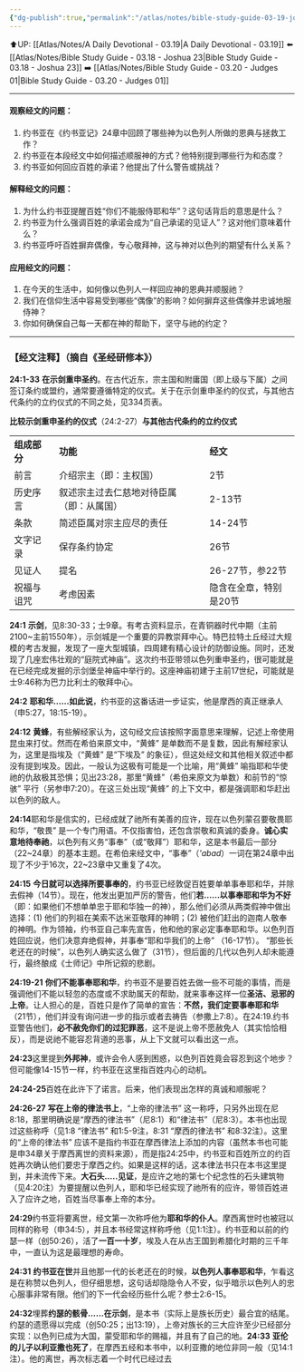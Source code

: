 ```yaml
---
{"dg-publish":true,"permalink":"/atlas/notes/bible-study-guide-03-19-joshua-24/","noteIcon":""}
---
```


⬆️UP: [[Atlas/Notes/A Daily Devotional - 03.19\|A Daily Devotional - 03.19]]
⬅️ [[Atlas/Notes/Bible Study Guide - 03.18 - Joshua 23\|Bible Study Guide - 03.18 - Joshua 23]]
➡️ [[Atlas/Notes/Bible Study Guide - 03.20 - Judges 01\|Bible Study Guide - 03.20 - Judges 01]] 

---

#### 观察经文的问题：

1. 约书亚在《约书亚记》24章中回顾了哪些神为以色列人所做的恩典与拯救工作？
2. 约书亚在本段经文中如何描述顺服神的方式？他特别提到哪些行为和态度？
3. 约书亚如何回应百姓的承诺？他提出了什么警告或挑战？

#### 解释经文的问题：

1. 为什么约书亚提醒百姓“你们不能服侍耶和华”？这句话背后的意思是什么？
2. 约书亚为什么强调百姓的承诺会成为“自己承诺的见证人”？这对他们意味着什么？
3. 约书亚呼吁百姓摒弃偶像，专心敬拜神，这与神对以色列的期望有什么关系？

#### 应用经文的问题：

1. 在今天的生活中，如何像以色列人一样回应神的恩典并顺服祂？
2. 我们在信仰生活中容易受到哪些“偶像”的影响？如何摒弃这些偶像并忠诚地服侍神？
3. 你如何确保自己每一天都在神的帮助下，坚守与祂的约定？

---
### 【经文注释】（摘自《圣经研修本》）

**24:1-33** **在示剑重申圣约**。在古代近东，宗主国和附庸国（即上级与下属）之间签订条约或盟约，通常要遵循特定的仪式。关于在示剑重申圣约的仪式，与其他古代条约的立约仪式的不同之处，见334页表。

**比较示剑重申圣约的仪式**（24:2-27）**与其他古代条约的立约仪式**

|   |   |   |
|---|---|---|
|**组成部分**|**功能**|**经文**|
|前言|介绍宗主（即：主权国）|2节|
|历史序言|叙述宗主过去仁慈地对待臣属（即：从属国）|2-13节|
|条款|简述臣属对宗主应尽的责任|14-24节|
|文字记录|保存条约协定|26节|
|见证人|提名|26-27节，参22节|
|祝福与诅咒|考虑因素|隐含在全章，特别是20节|

**24:1** **示剑**，见8:30-33；士9章。有考古资料显示，在青铜器时代中期（主前2100~主前1550年），示剑城是一个重要的异教崇拜中心。特巴拉特土丘经过大规模的考古发掘，发现了一座大型城镇，四周建有精心设计的防御设施。同时，还发现了几座宏伟壮观的“庭院式神庙”。这次约书亚带领以色列重申圣约，很可能就是在已经完成发掘的示剑堡垒神庙中举行的。这座神庙初建于主前17世纪，可能就是士9:46称为巴力比利土的敬拜中心。

**24:2** **耶和华……如此说**，约书亚的这番话进一步证实，他是摩西的真正继承人（申5:27，18:15-19）。

**24:12** **黄蜂**，有些解经家认为，这句经文应该按照字面意思来理解，记述上帝使用昆虫来打仗。然而在希伯来原文中，“黄蜂” 是单数而不是复数，因此有解经家认为，这里是指埃及（“黄蜂” 是“下埃及” 的象征），但这处经文和其他相关叙述中都没有提到埃及。因此，一般认为这极有可能是一个比喻，用“黄蜂” 喻指耶和华使祂的仇敌极其恐惧；见出23:28，那里“黄蜂”（希伯来原文为单数）和前节的“惊骇” 平行（另参申7:20）。在这三处出现“黄蜂” 的上下文中，都是强调耶和华赶出以色列的敌人。

**24:14**耶和华是信实的，已经成就了祂所有美善的应许，现在以色列蒙召要敬畏耶和华，“敬畏” 是一个专门用语。不仅指害怕，还包含崇敬和真诚的委身。**诚心实意地待奉祂**，以色列有义务“事奉”（或“敬拜”）耶和华，这是本书最后一部分（22~24章）的基本主题。在希伯来经文中，“事奉”（_'abad_）一词在第24章中出现了不少于16次，22~23章中又重复了4次。

**24:15** **今日就可以选择所要事奉的**，约书亚已经敦促百姓要单单事奉耶和华，并除去假神（14节）。现在，他发出更加严厉的警告，他们**若……以事奉耶和华为不好**（即：如果他们不想单单忠于耶和华独一的神），那么他们必须从两类假神中做出选择：(1) 他们的列祖在美索不达米亚敬拜的神明；(2) 被他们赶出的迦南人敬奉的神明。作为领袖，约书亚自己率先宣告，他和他的家必定事奉耶和华。以色列百姓回应说，他们决意弃绝假神，并事奉“耶和华我们的上帝” （16-17节）。 “那些长老还在的时候”，以色列人确实这么做了（31节），但后面的几代以色列人却未能遵行，最终酿成《士师记》中所记叙的悲剧。

**24:19-21** **你们不能事奉耶和华**，约书亚不是要百姓去做一些不可能的事情，而是强调他们不能以轻忽的态度或不求助属天的帮助，就来事奉这样一位**圣洁、忌邪的上帝**。让人担心的是，百姓只是作了简单的宣告：**不然，我们定要事奉耶和华**（21节），他们并没有询问进一步的指示或者去祷告（参撒上7:8）。在24:19.约书亚警告他们，**必不赦免你们的过犯罪恶**，这不是说上帝不愿赦免人（其实恰恰相反），而是说祂不能容忍背道的恶事，从上下文就可以看出这一点。

**24:23**这里提到**外邦神**，或许会令人感到困惑，以色列百姓竟会容忍到这个地步？但可能像14-15节一样，约书亚在这里指百姓内心的动机。

**24:24-25**百姓在此许下了诺言。后来，他们表现出怎样的真诚和顺服呢？

**24:26-27** **写在上帝的律法书上**，“上帝的律法书” 这一称呼，只另外出现在尼8:18，那里明确说是“摩西的律法书”（尼8:1）和“律法书”（尼8:3）。本书也出现过这些称呼（见1:8 “律法书” 和1:5-9注，8:31 “摩西的律法书” 和8:32注）。这里的“上帝的律法书” 应该不是指约书亚在摩西律法上添加的内容（虽然本书也可能是申34章关于摩西离世的资料来源），而是指24:25中，约书亚和百姓所立的约百姓再次确认他们要忠于摩西之约。如果是这样的话，这本律法书只在本书这里提到，并未流传下来。**大石头…..见证**，是应许之地的第七个纪念性的石头建筑物（见4:20注）为要提醒以色列人，耶和华已经实现了祂所有的应许，带领百姓进入了应许之地，百姓当尽事奉上帝的本分。

**24:29**约书亚将要离世，经文第一次称呼他为**耶和华的仆人**。摩西离世时也被冠以同样的称号（申34:5），并且本书经常这样称呼他（见1:1注）。约书亚和以前的约瑟一样（创50:26），活了**一百一十岁**，埃及人在从古王国到希腊化时期的三千年中，一直认为这是最理想的寿命。

**24:31** **约书亚在世**并且他那一代的长老还在的时候，**以色列人事奉耶和华**，乍看这是在称赞以色列人，但仔细思想，这句话却隐隐令人不安，似乎暗示以色列人的忠心服事非常有限。他们的下一代会经历些什么呢？参士2:6-15。

**24:32**埋葬**约瑟的骸骨……在示剑**，是本书（实际上是族长历史）最合宜的结尾。约瑟的遗愿得以完成（创50:25；出13:19），上帝对族长的三大应许至少已经部分实现：以色列已成为大国，蒙受耶和华的赐福，并且有了自己的地。**24:33** **亚伦的儿子以利亚撒也死了**，在摩西五经和本书中，以利亚撒的地位非同一般（见14:1注）。他的离世，再次标志着一个时代已经过去